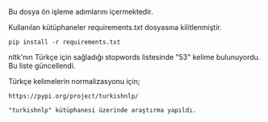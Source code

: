 Bu dosya ön işleme adımlarını içermektedir.
    
               
Kullanılan kütüphaneler requirements.txt dosyasına kilitlenmiştir.

    pip install -r requirements.txt
    
nltk'nın Türkçe için sağladığı stopwords listesinde "53" kelime bulunuyordu. 
Bu liste güncellendi.

Türkçe kelimelerin normalizasyonu için;

    https://pypi.org/project/turkishnlp/
    
    "turkishnlp" kütüphanesi üzerinde araştırma yapıldı.
    
    


    
    
               
